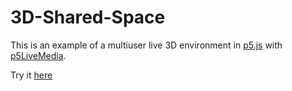 # 3D-Shared-Space

This is an example of a multiuser live 3D environment in [p5.js](https://p5js.org/) with [p5LiveMedia](https://github.com/vanevery/p5LiveMedia). 

Try it [here](https://editor.p5js.org/shawn/sketches/JWqgLRAzu)


